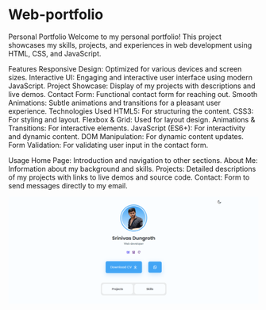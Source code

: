 # Web-portfolio
Personal Portfolio Welcome to my personal portfolio! This project showcases my skills, projects, and experiences in web development using HTML, CSS, and JavaScript.

Features
Responsive Design: Optimized for various devices and screen sizes.
Interactive UI: Engaging and interactive user interface using modern JavaScript.
Project Showcase: Display of my projects with descriptions and live demos.
Contact Form: Functional contact form for reaching out.
Smooth Animations: Subtle animations and transitions for a pleasant user experience.
Technologies Used
HTML5: For structuring the content.
CSS3: For styling and layout.
Flexbox & Grid: Used for layout design.
Animations & Transitions: For interactive elements.
JavaScript (ES6+): For interactivity and dynamic content.
DOM Manipulation: For dynamic content updates.
Form Validation: For validating user input in the contact form.

Usage
Home Page: Introduction and navigation to other sections.
About Me: Information about my background and skills.
Projects: Detailed descriptions of my projects with links to live demos and source code.
Contact: Form to send messages directly to my email.

<img src="assets/srinivas_portfolio.png">
